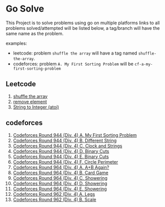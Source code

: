 # Go Solve

This Project is to solve problems using go on multiple platforms links to all problems solved/attempted will be listed below, a tag/branch will have the same name as the problem.

examples:
- leetcode: problem `shuffle the array` will have a tag named `shuffle-the-array`.
- codeforces: problem `A. My First Sorting Problem` will be `cf-a-my-first-sorting-problem`


## Leetcode
1. [shuffle the array](https://leetcode.com/problems/shuffle-the-array)
2. [remove element](https://leetcode.com/problems/remove-element/description)
3. [String to Integer (atoi)](https://leetcode.com/problems/string-to-integer-atoi/description/)

## codeforces
1. [Codeforces Round 944 (Div. 4) A. My First Sorting Problem](https://codeforces.com/contest/1971/problem/A)
2. [Codeforces Round 944 (Div. 4) B. Different String](https://codeforces.com/contest/1971/problem/B)
3. [Codeforces Round 944 (Div. 4) C. Clock and Strings](https://codeforces.com/contest/1971/problem/C)
4. [Codeforces Round 944 (Div. 4) D. Binary Cuts](https://codeforces.com/contest/1971/problem/D)
5. [Codeforces Round 944 (Div. 4) E. Binary Cuts](https://codeforces.com/contest/1971/problem/E)
6. [Codeforces Round 944 (Div. 4) F. Circle Perimeter](https://codeforces.com/contest/1971/problem/F)
7. [Codeforces Round 964 (Div. 4) A. A+B Again?](https://codeforces.com/contest/1999/problem/A)
8. [Codeforces Round 964 (Div. 4) B. Card Game](https://codeforces.com/contest/1999/problem/B)
9. [Codeforces Round 964 (Div. 4) C. Showering](https://codeforces.com/contest/1999/problem/C)
10. [Codeforces Round 964 (Div. 4) D. Showering](https://codeforces.com/contest/1999/problem/D)
11. [Codeforces Round 964 (Div. 4) E. Showering](https://codeforces.com/contest/1999/problem/E)
12. [Codeforces Round 962 (Div. 4) A. Legs](https://codeforces.com/contest/1996/problem/A)
13. [Codeforces Round 962 (Div. 4) B. Scale](https://codeforces.com/contest/1996/problem/B)
